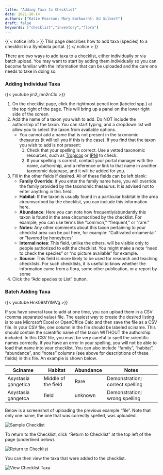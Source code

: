 ```yaml
---
title: "Adding Taxa to Checklist"
date: 2021-10-14
authors: ["Katie Pearson; Mary Barkworht; Ed Gilbert"]
draft: false
keywords: ["checklist","inventory","flora"]
---
```


{{ < notice info > }}
  This page describes how to add taxa (species) to a checklist in a Symbiota portal.
{{ </ notice > }}

There are two ways to add taxa to a checklist, either individually or via batch upload. You may want to start by adding them individually so you can become familiar with the information that can be uploaded and the care one needs to take in doing so.

### Adding Individual Taxa

({< youtube jm2_mn2nClo >}}

1. On the checklist page, click the rightmost pencil icon (labeled spp.) at the top right of the page. This will bring up a panel on the lower right side of the screen.
2. Add the name of a taxon you wish to add. Do NOT include the authorship of the taxon. You can start typing, and a dropdown list will allow you to select the taxon from available options.
    * You cannot add a name that is not present in the taxonomic thesaurus (it will tell you if this is the case). If you find that the taxon you wish to add is not present:
      1. Check that your spelling is correct. Use a vetted taxonomic resources, such as [Tropicos](http://tropicos.org) or [IPNI](http://www.ipni.org/) to check.
      2. If your spelling is correct, contact your portal manager with the name, authorship, and a reference or link to that name in another taxonomic database, and it will be added for you.
3. Fill in the other fields if desired. All of these fields can be left blank:
    * **Family Override**: If you enter the family name here, you will override the family provided by the taxonomic thesaurus. It is advised not to enter anything in this field.
    * **Habitat**: If the taxon is usually found in a particular habitat in the area circumscribed by the checklist, you can include this information here.
    * **Abundance**: Here you can note how frequently/abundantly this taxon is found in the area circumscribed by the checklist. For example, you can use terms like “common,” “frequent,” or “rare.”
    * **Notes**: Any other comments about this taxon pertaining to your checklist area can be put here, for example: “Cultivated ornamental” or “favored by honeybees” 
    * **Internal notes**: This field, unlike the others, will be visible only to people authorized to edit the checklist. You might make a note “need to check the species” or “no picture available” for example.
    * **Source**: This field is more likely to be used for research and teaching checklists. For such checklists, it is useful to know whether the information came from a flora, some other publication, or a report by some
4. Click the “Add species to List” button.

### Batch Adding Taxa

({< youtube Hnk09MYlMVg >}}

If you have several taxa to add at one time, you can upload them in a CSV (comma separated value) file. The easiest way to create the desired listing is to use Microsoft Excel or OpenOffice Calc and then save the file as a CSV file.
In your CSV file, one column in the file should be labeled sciname. This should contain the scientific name of the taxon WITHOUT the authorship included. In this CSV file, you must be very careful to spell the scientific names correctly. If you have an error in your spelling, you will not be able to load that name into your checklist.
You can also include “family”, “habitat”, “abundance”, and “notes” columns (see above for descriptions of these fields) in this file. An example is shown below.

| Sciname             | Habitat             | Abundance | Notes                           |
|---------------------|---------------------|-----------|---------------------------------|
| Asystasia gangetica | Middle of the field | Rare      | Demonstration; correct spelling |
| Asystasia gangetca  | field               | unknown   | Demonstration; wrong spelling   |

Below is a screenshot of uploading the previous example “file”. Note that only one name, the one that was correctly spelled, was uploaded.

![Sample Checklist](/symbiota-docs/images/samplechecklist.png)

To return to the Checklist, click “Return to Checklist” at the top left of the page (underlined below).

![Return to Checklist](/symbiota-docs/images/returntochecklist.jpg)

You can then view the taxa that were added to the checklist.

![View Checklist Taxa](/symbiota-docs/images/viewchecklisttaxa.jpg)
